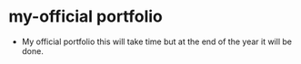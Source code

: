 # my-official portfolio

- My official portfolio this will take time but at the end of the year it will be done.
